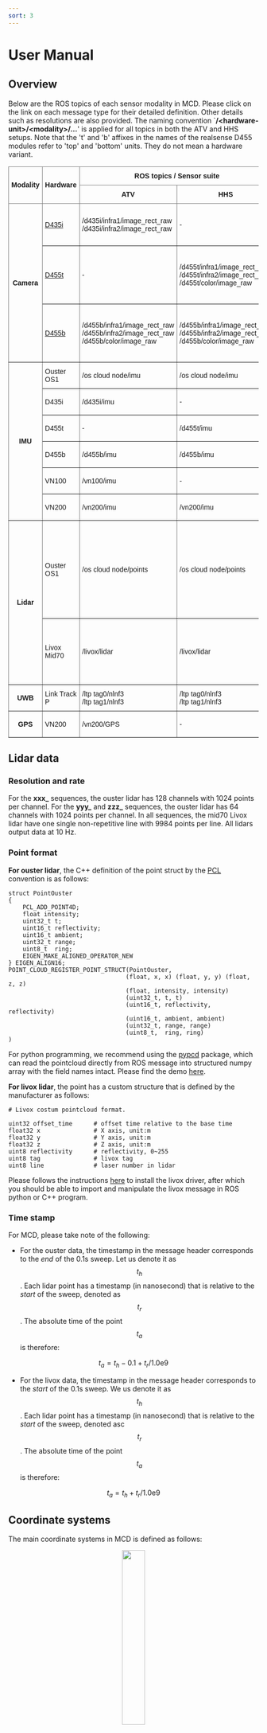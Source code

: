 ```yaml
---
sort: 3
---
```


# User Manual

## Overview

Below are the ROS topics of each sensor modality in MCD. Please click on the link on each message type for their detailed definition. Other details such as resolutions are also provided. The naming convention `**/\<hardware-unit\>/\<modality\>/...**' is applied for all topics in both the ATV and HHS setups. Note that the 't' and 'b' affixes in the names of the realsense D455 modules refer to 'top' and 'bottom' units. They do not mean a hardware variant.

<style type="text/css">
.tg  {border-collapse:collapse;border-spacing:0;}
.tg td{border-color:black;border-style:solid;border-width:1px;font-family:Arial, sans-serif;font-size:14px;
  overflow:hidden;padding:10px 5px;word-break:normal;}
.tg th{border-color:black;border-style:solid;border-width:1px;font-family:Arial, sans-serif;font-size:14px;
  font-weight:normal;overflow:hidden;padding:10px 5px;word-break:normal;}
.tg .tg-lboi{border-color:inherit;text-align:left;vertical-align:middle}
.tg .tg-9wq8{border-color:inherit;text-align:center;vertical-align:middle}
.tg .tg-a890{background-color:#FFF;border-color:inherit;color:#212529;text-align:left;vertical-align:middle}
.tg .tg-c3ow{border-color:inherit;text-align:center;vertical-align:top}
.tg .tg-uzvj{border-color:inherit;font-weight:bold;text-align:center;vertical-align:middle}
.tg .tg-0pky{border-color:inherit;text-align:left;vertical-align:top}
</style>
<table class="tg" align="center">
<colgroup>
<col style="width: 50.75px">
<col style="width: 200.75px">
<col style="width: 195.75px">
<col style="width: 195.75px">
<col style="width: 223.75px">
<col style="width: 54.75px">
<col style="width: 300.75px">
</colgroup>
<thead>
  <tr>
    <th class="tg-uzvj" rowspan="2">Modality</th>
    <th class="tg-uzvj" rowspan="2">Hardware</th>
    <th class="tg-uzvj" colspan="2">ROS topics / Sensor suite</th>
    <th class="tg-uzvj" rowspan="2">Message type</th>
    <th class="tg-uzvj" rowspan="2">Rate<br>(Hz)</th>
    <th class="tg-9wq8" rowspan="2"><span style="font-weight:bold">Notes</span></th>
  </tr>
  <tr>
    <th class="tg-uzvj">ATV</th>
    <th class="tg-uzvj">HHS</th>
  </tr>
</thead>
<tbody>
  <tr>
    <td class="tg-uzvj" rowspan="3">Camera</td>
    <td class="tg-lboi"><a href="https://www.intelrealsense.com/depth-camera-d435i/" target="_blank" rel="noopener noreferrer">D435i</a></td>
    <td class="tg-lboi">/d435i/infra1/image_rect_raw<br><span style="font-weight:400;font-style:normal">/d435i/infra2/image</span>_<span style="font-weight:400;font-style:normal">rect</span>_raw</td>
    <td class="tg-lboi">-</td>
    <td class="tg-lboi" rowspan="3"><a href="https://docs.ros.org/en/noetic/api/sensor_msgs/html/msg/Image.html" target="_blank" rel="noopener noreferrer">sensor_msgs/Image</a></td>
    <td class="tg-9wq8">30</td>
    <td class="tg-lboi">640<span style="font-weight:400;font-style:normal">×480 Greyscale</span><br><span style="font-weight:400;font-style:normal">640</span>×480 Greyscale</td>
  </tr>
  <tr>
    <td class="tg-lboi"><a href="https://www.intelrealsense.com/depth-camera-d455/" target="_blank" rel="noopener noreferrer">D455t</a></td>
    <td class="tg-lboi">-</td>
    <td class="tg-lboi">/d455t/infra1/image_rect_raw<br><span style="font-weight:400;font-style:normal">/d455t/infra2/image</span>_<span style="font-weight:400;font-style:normal">rect</span>_raw<br><span style="font-weight:400;font-style:normal">/d455t/color/image_raw</span></td>
    <td class="tg-9wq8">30</td>
    <td class="tg-lboi">640×480 Greyscale<br><span style="font-weight:400;font-style:normal">640×480 Greyscale</span><br><span style="font-weight:400;font-style:normal">640×480 RGB</span></td>
  </tr>
  <tr>
    <td class="tg-lboi"><a href="https://www.intelrealsense.com/depth-camera-d455/" target="_blank" rel="noopener noreferrer">D455b</a></td>
    <td class="tg-lboi">/d455b/infra1/image_rect_raw<br><span style="font-weight:400;font-style:normal">/d455b/infra2/image</span>_<span style="font-weight:400;font-style:normal">rect</span>_raw<br><span style="font-weight:400;font-style:normal">/d455b/color/image_raw</span></td>
    <td class="tg-lboi">/d455b/infra1/image_rect_raw<br><span style="font-weight:400;font-style:normal">/d455b/infra2/image</span>_<span style="font-weight:400;font-style:normal">rect</span>_raw<br><span style="font-weight:400;font-style:normal">/d455b/color/image_raw</span></td>
    <td class="tg-9wq8">30</td>
    <td class="tg-lboi">640×480 Greyscale<br><span style="font-weight:400;font-style:normal">640×480 Greyscale</span><br><span style="font-weight:400;font-style:normal">640×480 RGB</span></td>
  </tr>
  <tr>
    <td class="tg-uzvj" rowspan="6">IMU</td>
    <td class="tg-lboi">Ouster OS1</td>
    <td class="tg-lboi">/os cloud node/imu</td>
    <td class="tg-lboi">/os cloud node/imu</td>
    <td class="tg-lboi" rowspan="6"><a href="https://docs.ros.org/en/noetic/api/sensor_msgs/html/msg/Imu.html" target="_blank" rel="noopener noreferrer">sensor_msgs/Imu</a></td>
    <td class="tg-9wq8">100</td>
    <td class="tg-lboi"><a href="https://data.ouster.io/downloads/datasheets/datasheet-rev7-v3p0-os1.pdf" target="_blank" rel="noopener noreferrer">IAM-20680HT</a></td>
  </tr>
  <tr>
    <td class="tg-lboi">D435i</td>
    <td class="tg-lboi">/d435i/imu</td>
    <td class="tg-lboi">-</td>
    <td class="tg-9wq8">400</td>
    <td class="tg-a890"><a href="https://www.intelrealsense.com/how-to-getting-imu-data-from-d435i-and-t265/" target="_blank" rel="noopener noreferrer">Bosch BMI055</a></td>
  </tr>
  <tr>
    <td class="tg-lboi">D455t</td>
    <td class="tg-lboi">-</td>
    <td class="tg-lboi">/d455t/imu</td>
    <td class="tg-9wq8">400</td>
    <td class="tg-lboi"><a href="https://www.intelrealsense.com/wp-content/uploads/2020/06/Intel-RealSense-D400-Series-Datasheet-June-2020.pdf" target="_blank" rel="noopener noreferrer">See datasheet</a></td>
  </tr>
  <tr>
    <td class="tg-lboi">D455b</td>
    <td class="tg-lboi">/d455b/imu</td>
    <td class="tg-lboi">/d455b/imu</td>
    <td class="tg-9wq8">400</td>
    <td class="tg-lboi"><a href="https://www.intelrealsense.com/wp-content/uploads/2020/06/Intel-RealSense-D400-Series-Datasheet-June-2020.pdf" target="_blank" rel="noopener noreferrer">See datasheet</a></td>
  </tr>
  <tr>
    <td class="tg-lboi">VN100</td>
    <td class="tg-lboi">/vn100/imu</td>
    <td class="tg-lboi">-</td>
    <td class="tg-9wq8">400</td>
    <td class="tg-lboi">9-axis IMU (<a href="https://www.vectornav.com/resources/datasheets/vn-100-imu-ahrs" target="_blank" rel="noopener noreferrer">datasheet</a>)</td>
  </tr>
  <tr>
    <td class="tg-lboi">VN200</td>
    <td class="tg-lboi">/vn200/imu</td>
    <td class="tg-lboi">/vn200/imu</td>
    <td class="tg-c3ow">400</td>
    <td class="tg-0pky">9-axis IMU (<a href="https://www.vectornav.com/resources/datasheets/vn-200-gnss-ins" target="_blank" rel="noopener noreferrer">datasheet</a>)</td>
  </tr>
  <tr>
    <td class="tg-uzvj" rowspan="2">Lidar</td>
    <td class="tg-lboi">Ouster OS1</td>
    <td class="tg-lboi">/os cloud node/points</td>
    <td class="tg-lboi">/os cloud node/points</td>
    <td class="tg-lboi"><a href="https://docs.ros.org/en/noetic/api/sensor_msgs/html/msg/PointCloud2.html" target="_blank" rel="noopener noreferrer">sensor_msgs/PointCloud2</a></td>
    <td class="tg-9wq8">10</td>
    <td class="tg-lboi">128 channel for ATV, 64 channel for HHS<br>Points per channel: 1024<br>Point format: see <a href="https://mcdviral.github.io/UserManual.html#point-format" target="_blank" rel="noopener noreferrer">our manual</a></td>
  </tr>
  <tr>
    <td class="tg-lboi">Livox Mid70</td>
    <td class="tg-lboi">/livox/lidar</td>
    <td class="tg-lboi">/livox/lidar</td>
    <td class="tg-lboi"><a href="https://github.com/Livox-SDK/livox_ros_driver/blob/master/livox_ros_driver/msg/CustomMsg.msg" target="_blank" rel="noopener noreferrer">livox_ros_driver/CustomMsg</a></td>
    <td class="tg-9wq8">10</td>
    <td class="tg-lboi">1 channel.<br>Points per channel: 9984<br>Point format: see <a href="https://mcdviral.github.io/UserManual.html#point-format" target="_blank" rel="noopener noreferrer">our manual</a></td>
  </tr>
  <tr>
    <td class="tg-uzvj">UWB</td>
    <td class="tg-lboi">Link Track P</td>
    <td class="tg-lboi"><span style="font-weight:400;font-style:normal">/ltp tag0/nlnf3</span><br><span style="font-weight:400;font-style:normal">/ltp tag1/nlnf3</span></td>
    <td class="tg-lboi"><span style="font-weight:400;font-style:normal">/ltp tag0/nlnf3</span><br><span style="font-weight:400;font-style:normal">/ltp tag1/nlnf3</span></td>
    <td class="tg-lboi"><a href="https://github.com/nooploop-dev/nlink_parser/blob/master/msg/LinktrackNodeframe3.msg" target="_blank" rel="noopener noreferrer">nlink_parser/LinktrackNodeframe3</a></td>
    <td class="tg-9wq8">20</td>
    <td class="tg-lboi"><a href="https://ftp.nooploop.com/software/products/uwb/doc/LinkTrack_Datasheet_V2.1_en.pdf" target="_blank" rel="noopener noreferrer">See datasheet</a></td>
  </tr>
  <tr>
    <td class="tg-uzvj">GPS</td>
    <td class="tg-lboi">VN200</td>
    <td class="tg-lboi">/vn200/GPS</td>
    <td class="tg-lboi">-</td>
    <td class="tg-lboi"><a href="https://docs.ros.org/en/noetic/api/sensor_msgs/html/msg/NavSatFix.html" target="_blank" rel="noopener noreferrer">sensor_msgs/NavSatFix</a></td>
    <td class="tg-9wq8">400</td>
    <td class="tg-lboi"><a href="https://ftp.nooploop.com/software/products/uwb/doc/LinkTrack_Datasheet_V2.1_en.pdf" target="_blank" rel="noopener noreferrer">See datasheet</a></td>
  </tr>
</tbody>
</table>


## Lidar data

### Resolution and rate

For the **xxx_** sequences, the ouster lidar has 128 channels with 1024 points per channel. For the **yyy_** and **zzz_** sequences, the ouster lidar has 64 channels with 1024 points per channel. In all sequences, the mid70 Livox lidar have one single non-repetitive line with 9984 points per line. All lidars output data at 10 Hz.

### Point format

**For ouster lidar**, the C++ definition of the point struct by the [PCL](https://pointclouds.org/) convention is as follows:

```
struct PointOuster
{
    PCL_ADD_POINT4D;
    float intensity;
    uint32_t t;
    uint16_t reflectivity;
    uint16_t ambient;
    uint32_t range;
    uint8_t  ring;
    EIGEN_MAKE_ALIGNED_OPERATOR_NEW
} EIGEN_ALIGN16;
POINT_CLOUD_REGISTER_POINT_STRUCT(PointOuster,
                                 (float, x, x) (float, y, y) (float, z, z)
                                 (float, intensity, intensity)
                                 (uint32_t, t, t)
                                 (uint16_t, reflectivity, reflectivity)
                                 (uint16_t, ambient, ambient)
                                 (uint32_t, range, range)
                                 (uint8_t,  ring, ring)
)
```

For python programming, we recommend using the [pypcd](https://github.com/mcdviral/pypcd) package, which can read the pointcloud directly from ROS message into structured numpy array with the field names intact. Please find the demo [here](https://github.com/mcdviral/ceva/blob/master/scripts/deskew_demo.ipynb).

**For livox lidar**, the point has a custom structure that is defined by the manufacturer as follows:

```
# Livox costum pointcloud format.

uint32 offset_time      # offset time relative to the base time
float32 x               # X axis, unit:m
float32 y               # Y axis, unit:m
float32 z               # Z axis, unit:m
uint8 reflectivity      # reflectivity, 0~255
uint8 tag               # livox tag
uint8 line              # laser number in lidar
```

Please follows the instructions [here](https://github.com/Livox-SDK/livox_ros_driver) to install the livox driver, after which you should be able to import and manipulate the livox message in ROS python or C++ program.


### Time stamp
For MCD, please take note of the following:

* For the ouster data, the timestamp in the message header corresponds to the *end* of the 0.1s sweep. Let us denote it as $$t_h$$. Each lidar point has a timestamp (in nanosecond) that is relative to the *start* of the sweep, denoted as $$t_r$$. The absolute time of the point $$t_a$$ is therefore:

$$
t_{a} = t_{h} - 0.1 + t_{r}/\mathrm{1.0e9}
$$

* For the livox data, the timestamp in the message header corresponds to the *start* of the 0.1s sweep. We us denote it as $$t_h$$. Each lidar point has a timestamp (in nanosecond) that is relative to the *start* of the sweep, denoted asc $$t_r$$. The absolute time of the point $$t_a$$ is therefore:

$$
t_{a} = t_{h} + t_{r}/\mathrm{1.0e9}
$$

## Coordinate systems

The main coordinate systems in MCD is defined as follows:
  
<p align="center">
  <img src="images/frames.png" width="30%"/>
</p>

First, the coordinate system of the [prior maps](Groundtruth#survey-grade-prior-map) is referred to as the *World* frame $$\mathtt{W}$$.
Then the *Body* frame $$\mathtt{B}$$ coincides with the VN100 IMU in the XXX sequences, and the VN200 in the YYY and ZZZ sequences.
Each sensor has a *Sensor* frame $${\mathtt{S}}$$ attached to it.

The extrinsics of the sensors in MCD are declared as transformation matrices $${}^{\mathtt{B}}_{\mathtt{S}}\bf{T} = \begin{bmatrix} {}^{\mathtt{B}}_{\mathtt{S}}\mathrm{R} & {}^{\mathtt{B}}_{\mathtt{S}}\mathrm{t} \\ 0 &1\end{bmatrix} $$, where $${}^{\mathtt{B}}_{\mathtt{S}}\mathrm{R}$$ and $${}^{\mathtt{B}}_{\mathtt{S}}\mathrm{t}$$ are respectively the rotational and translational extrinsics.

Therefore if one observes a landmark $${}^{\mathtt{C}}\mathrm{f}$$ in the camera frame $$\mathtt{C}$$, its coordinate in the body frame $${}^{\mathtt{B}}\mathrm{f}$$ is calculated as:

$${}^{\mathtt{B}}\mathrm{f} = {}^{\mathtt{B}}_{\mathtt{C}}\mathrm{R} {}^{\mathtt{C}}\mathrm{f} + {}^{\mathtt{B}}_{\mathtt{C}}\mathrm{t}$$

The ground truth data in our csv files are the poses $$({}^{\mathtt{W}}_{\mathtt{B}_t}\mathrm{q}, {}^{\mathtt{W}}_{\mathtt{B}_t}\mathrm{p})$$, where $${}^{\mathtt{W}}_{\mathtt{B}_t}\mathrm{q}$$ and $${}^{\mathtt{W}}_{\mathtt{B}_t}\mathrm{p}$$ are the orientation (in quaternion) and position of the body frame at time t relative to the world frame.

In most cases, the SLAM estimate $${}^{\mathtt{B}_0}_{\mathtt{B}_t}\hat{\bf{T}}$$ is relative to the coordinate frame that coincides with the body frame at initial time. It is therefore neccessary to align the SLAM estimate with the groundtruth. The [evo package](https://github.com/MichaelGrupp/evo) is a popular tool for this task.

<!-- calculate the error of the pose estimates $${}^{\mathtt{B}}_{\mathtt{S}}\hat{\bf{T}}$$ -->
